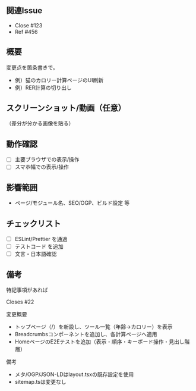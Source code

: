 <!-- PR の目的を簡潔に。スクショ/動画/GIF があれば貼ってください。 -->

## 関連Issue
- Close #123
- Ref #456

## 概要
変更点を箇条書きで。
- 例）猫のカロリー計算ページのUI刷新
- 例）RER計算の切り出し

## スクリーンショット/動画（任意）
（差分が分かる画像を貼る）

## 動作確認
- [ ] 主要ブラウザでの表示/操作
- [ ] スマホ幅での表示/操作

## 影響範囲
- ページ/モジュール名、SEO/OGP、ビルド設定 等

## チェックリスト
- [ ] ESLint/Prettier を通過
- [ ] テストコード を追加
- [ ] 文言・日本語確認

## 備考
特記事項があれば


Closes #22

変更概要
- トップページ（/）を新設し、ツール一覧（年齢→カロリー）を表示
- Breadcrumbsコンポーネントを追加し、各計算ページへ適用
- HomeページのE2Eテストを追加（表示・順序・キーボード操作・見出し階層）

備考
- メタ/OGP/JSON-LDはlayout.tsxの既存設定を使用
- sitemap.tsは変更なし
